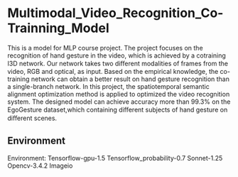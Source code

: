 # Multimodal_Video_Recognition_Co-Trainning_Model

This is a model for MLP course project. The project focuses on the recognition of hand gesture in the video, which is achieved by a cotraining I3D network. Our network takes two diﬀerent modalities of frames from the video, RGB and optical, as input. Based on the empirical knowledge, the co-training network can obtain a better result on hand gesture recognition than a single-branch network. In this project, the spatiotemporal semantic alignment optimization method is applied to optimized the video recognition system. The designed model can achieve accuracy more than 99.3% on the EgoGesture dataset,which containing diﬀerent subjects of hand gesture on diﬀerent scenes.


## Environment
Environment:
Tensorflow-gpu-1.5
Tensorflow_probability-0.7
Sonnet-1.25
Opencv-3.4.2
Imageio
